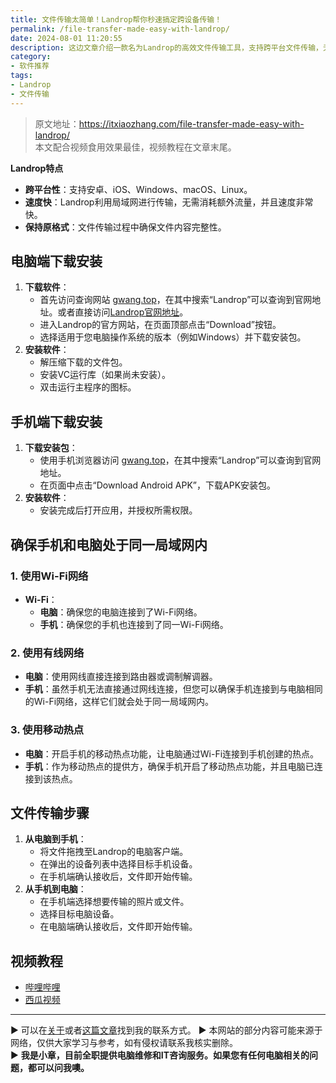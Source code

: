 ```yaml
---
title: 文件传输太简单！Landrop帮你秒速搞定跨设备传输！
permalink: /file-transfer-made-easy-with-landrop/
date: 2024-08-01 11:20:55
description: 这边文章介绍一款名为Landrop的高效文件传输工具，支持跨平台文件传输，无论是在Windows、macOS、Linux系统下的电脑，还是在安卓或iOS系统的手机上，都能轻松使用。本文将详细讲解如何安装Landrop，并演示如何在不同设备间传输文件。
category:
- 软件推荐
tags:
- Landrop
- 文件传输
---
```


> 原文地址：<https://itxiaozhang.com/file-transfer-made-easy-with-landrop/>  
> 本文配合视频食用效果最佳，视频教程在文章末尾。  

**Landrop特点**

- **跨平台性**：支持安卓、iOS、Windows、macOS、Linux。
- **速度快**：Landrop利用局域网进行传输，无需消耗额外流量，并且速度非常快。
- **保持原格式**：文件传输过程中确保文件内容完整性。

## 电脑端下载安装

1. **下载软件**：
   - 首先访问查询网站 [gwang.top](http://gwang.top)，在其中搜索“Landrop”可以查询到官网地址。或者直接访问[Landrop官网地址](https://landrop.app/)。
   - 进入Landrop的官方网站，在页面顶部点击“Download”按钮。
   - 选择适用于您电脑操作系统的版本（例如Windows）并下载安装包。
2. **安装软件**：
   - 解压缩下载的文件包。
   - 安装VC运行库（如果尚未安装）。
   - 双击运行主程序的图标。

## 手机端下载安装

1. **下载安装包**：
   - 使用手机浏览器访问 [gwang.top](http://gwang.top)，在其中搜索“Landrop”可以查询到官网地址。
   - 在页面中点击“Download Android APK”，下载APK安装包。
2. **安装软件**：
   - 安装完成后打开应用，并授权所需权限。

## 确保手机和电脑处于同一局域网内

### 1. 使用Wi-Fi网络

- **Wi-Fi**：
  - **电脑**：确保您的电脑连接到了Wi-Fi网络。
  - **手机**：确保您的手机也连接到了同一Wi-Fi网络。

### 2. 使用有线网络

- **电脑**：使用网线直接连接到路由器或调制解调器。
- **手机**：虽然手机无法直接通过网线连接，但您可以确保手机连接到与电脑相同的Wi-Fi网络，这样它们就会处于同一局域网内。

### 3. 使用移动热点

- **电脑**：开启手机的移动热点功能，让电脑通过Wi-Fi连接到手机创建的热点。
- **手机**：作为移动热点的提供方，确保手机开启了移动热点功能，并且电脑已连接到该热点。

## 文件传输步骤

1. **从电脑到手机**：
   - 将文件拖拽至Landrop的电脑客户端。
   - 在弹出的设备列表中选择目标手机设备。
   - 在手机端确认接收后，文件即开始传输。
2. **从手机到电脑**：
   - 在手机端选择想要传输的照片或文件。
   - 选择目标电脑设备。
   - 在电脑端确认接收后，文件即开始传输。

## 视频教程

- [哔哩哔哩](lianjie)
- [西瓜视频](lianjie)

---
▶ 可以在[关于](https://itxiaozhang.com/about/)或者[这篇文章](https://itxiaozhang.com/about-computer-repair-services-with-me/)找到我的联系方式。
▶ 本网站的部分内容可能来源于网络，仅供大家学习与参考，如有侵权请联系我核实删除。  
▶ **我是小章，目前全职提供电脑维修和IT咨询服务。如果您有任何电脑相关的问题，都可以问我噢。**  
